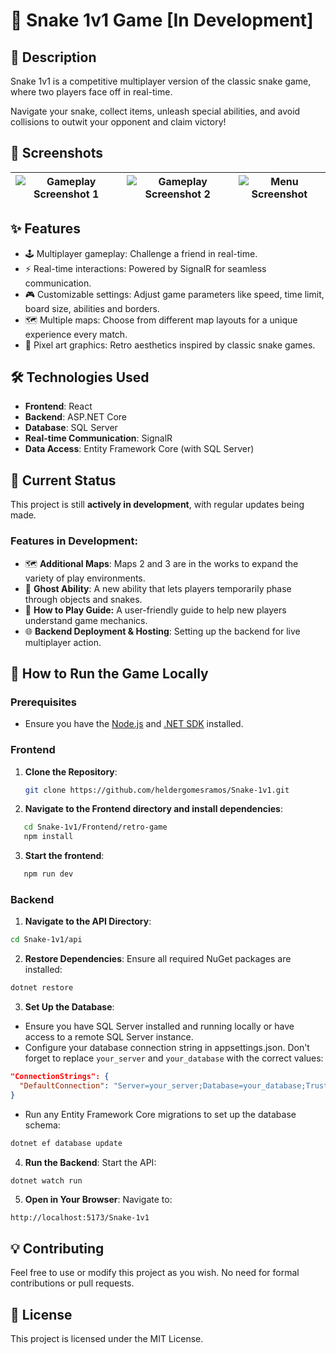 # 🐍 Snake 1v1 Game [In Development]

## 📖 Description

Snake 1v1 is a competitive multiplayer version of the classic snake game, where two players face off in real-time.

Navigate your snake, collect items, unleash special abilities, and avoid collisions to outwit your opponent and claim victory!

## 📸 Screenshots

| ![Gameplay Screenshot 1](/screenshots/Snake-1v1-Screenshot.png) | ![Gameplay Screenshot 2](/screenshots/Snake-1v1-Screenshot-cpl.png) | ![Menu Screenshot](/screenshots/Snake-1v1-Screenshot-game.png) |
| :-------------------------------------------------------------: | :-----------------------------------------------------------------: | :------------------------------------------------------------: |

## ✨ Features

- 🕹 Multiplayer gameplay: Challenge a friend in real-time.
- ⚡ Real-time interactions: Powered by SignalR for seamless communication.
- 🎮 Customizable settings: Adjust game parameters like speed, time limit, board size, abilities and borders.
- 🗺 Multiple maps: Choose from different map layouts for a unique experience every match.
- 🎨 Pixel art graphics: Retro aesthetics inspired by classic snake games.

## 🛠 Technologies Used

- **Frontend**: React
- **Backend**: ASP.NET Core
- **Database**: SQL Server
- **Real-time Communication**: SignalR
- **Data Access**: Entity Framework Core (with SQL Server)

## 🚧 Current Status

This project is still **actively in development**, with regular updates being made.

### Features in Development:

- 🗺 **Additional Maps**: Maps 2 and 3 are in the works to expand the variety of play environments.
- 👻 **Ghost Ability**: A new ability that lets players temporarily phase through objects and snakes.
- 📖 **How to Play Guide:** A user-friendly guide to help new players understand game mechanics.
- 🌐 **Backend Deployment & Hosting**: Setting up the backend for live multiplayer action.

## 🚀 How to Run the Game Locally

### Prerequisites

- Ensure you have the [Node.js](https://nodejs.org/) and [.NET SDK](https://dotnet.microsoft.com/download) installed.

### Frontend

1. **Clone the Repository**:

   ```bash
   git clone https://github.com/heldergomesramos/Snake-1v1.git
   ```

2. **Navigate to the Frontend directory and install dependencies**:

```bash
   cd Snake-1v1/Frontend/retro-game
   npm install
```

3. **Start the frontend**:

```bash
   npm run dev
```

### Backend

1. **Navigate to the API Directory**:

```bash
cd Snake-1v1/api
```

2. **Restore Dependencies**: Ensure all required NuGet packages are installed:

```bash
dotnet restore
```

3. **Set Up the Database**:

- Ensure you have SQL Server installed and running locally or have access to a remote SQL Server instance.
- Configure your database connection string in appsettings.json. Don't forget to replace `your_server` and `your_database` with the correct values:

```json
"ConnectionStrings": {
  "DefaultConnection": "Server=your_server;Database=your_database;Trusted_Connection=True;"
}
```

- Run any Entity Framework Core migrations to set up the database schema:

```bash
dotnet ef database update
```

4. **Run the Backend**: Start the API:

```bash
dotnet watch run
```

5. **Open in Your Browser**: Navigate to:

```arduino
http://localhost:5173/Snake-1v1
```

## 💡 Contributing

Feel free to use or modify this project as you wish. No need for formal contributions or pull requests.

## 📄 License

This project is licensed under the MIT License.
